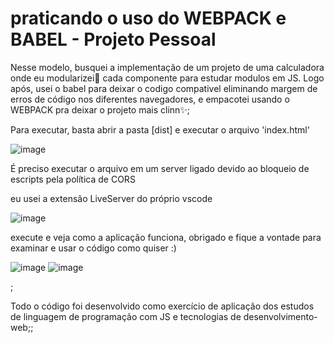 # praticando o uso do WEBPACK e BABEL - Projeto Pessoal

Nesse modelo, busquei a implementação de um projeto de uma calculadora onde eu modularizei🧩 cada componente para estudar modulos em JS.
Logo após, usei o babel para deixar o codigo compativel eliminando margem de erros de código nos diferentes navegadores, e empacotei usando o WEBPACK
pra deixar o projeto mais clinn✨;

Para executar, basta abrir a pasta [dist] e executar o arquivo 'index.html'

![image](https://user-images.githubusercontent.com/97922478/232796948-7165e273-6c9a-460a-9aeb-b4a0f9f2ea92.png)

É preciso executar o arquivo em um server ligado devido ao bloqueio de escripts pela política de CORS

eu usei a extensão LiveServer do próprio vscode

![image](https://user-images.githubusercontent.com/97922478/232797979-b2712b6d-b2a3-432b-b13f-af2c310df778.png)

execute e veja como a aplicação funciona, obrigado e fique a vontade para examinar e usar o código como quiser :)

![image](https://user-images.githubusercontent.com/97922478/232798451-5bc1e611-0b76-4f9f-9133-067aa2f90249.png)
![image](https://user-images.githubusercontent.com/97922478/232798630-7f33603f-79a8-4986-9a64-47a373dfd6a1.png)

;

Todo o código foi desenvolvido como exercício de aplicação dos estudos de linguagem de programação com JS e tecnologias de desenvolvimento-web;;
